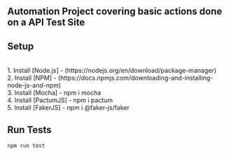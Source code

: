 ## Automation Project covering basic actions done on a API Test Site

## Setup
</br>
1. Install [Node.js] - (https://nodejs.org/en/download/package-manager)
</br>
2. Install [NPM] - (https://docs.npmjs.com/downloading-and-installing-node-js-and-npm)
</br>
3. Install [Mocha] - npm i mocha
</br>
4. Install [PactumJS] - npm i pactum
</br>
5. Install [FakerJS] - npm i @faker-js/faker

## Run Tests
```sh
npm run test
